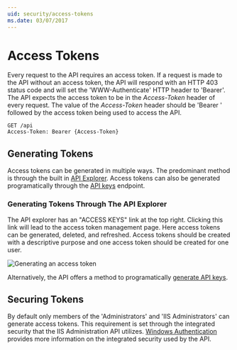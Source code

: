```yaml
---
uid: security/access-tokens
ms.date: 03/07/2017
---
```


# Access Tokens

Every request to the API requires an access token. If a request is made to the API without an access token, the API will respond with an HTTP 403 status code and will set the 'WWW-Authenticate' HTTP header to 'Bearer'. The API expects the access token to be in the _Access-Token_ header of every request. The value of the _Access-Token_ header should be 'Bearer ' followed by the access token being used to access the API.

```
GET /api
Access-Token: Bearer {Access-Token}
```

## Generating Tokens

Access tokens can be generated in multiple ways. The predominant method is through the built in [API Explorer](../api-explorer/index.md). Access tokens can also be generated programatically through the [API keys](../api/api-keys.md) endpoint. 

### Generating Tokens Through The API Explorer

The API explorer has an "ACCESS KEYS" link at the top right. Clicking this link will lead to the access token management page. Here access tokens can be generated, deleted, and refreshed. Access tokens should be created with a descriptive purpose and one access token should be created for one user.

![Generating an access token][generate]

Alternatively, the API offers a method to programatically [generate API keys](../api/api-keys.md).

## Securing Tokens

By default only members of the 'Administrators' and 'IIS Administrators' can generate access tokens. This requirement is set through the integrated security that the IIS Administration API utilizes. [Windows Authentication](integrated/windows.md) provides more information on the integrated security used by the API. 




[generate]: _static/generate-access-token.png "Generating an access token"
